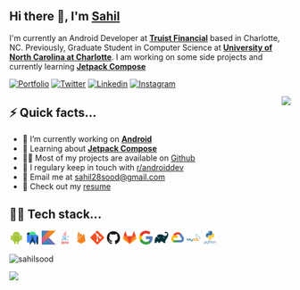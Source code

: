 <h2>Hi there 👋, I'm <a href="https://sahilsood.com/">Sahil</a></h2>
<p>I'm currently an Android Developer at <strong><a href="https://www.truist.com/">Truist Financial</a></strong> based in Charlotte, NC. Previously, Graduate Student in Computer Science at <strong><a href="https://www.charlotte.edu/">University of North Carolina at Charlotte</a></strong>. I am working on some side projects and currently learning <strong><a href="https://developer.android.com/jetpack/compose ">Jetpack Compose</a></strong></p>

[![Portfolio](https://img.shields.io/badge/%20-sahilsood.com-9cf?style=for-the-badge)](https://sahilsood.com/)
[![Twitter](https://img.shields.io/badge/-Twitter-red?style=for-the-badge&logo=twitter)](https://twitter.com/sahil_sood28)
[![Linkedin](https://img.shields.io/badge/-LinkedIn-blue?style=for-the-badge&logo=Linkedin)](https://www.linkedin.com/in/sahilsood28/)
[![Instagram](https://img.shields.io/badge/-Instagram-9cf?style=for-the-badge&logo=instagram)](https://www.instagram.com/sahilsood28/)

<img align="right" src="https://media.giphy.com/media/6UFgdU9hirj1pAOJyN/giphy.gif" />
<h2>⚡️ Quick facts...</h2>
<ul>
<li>🔭 I’m currently working on <strong><a href="https://www.android.com/">Android</a></strong></li>
<li>🧐 Learning about <strong><a href="https://developer.android.com/jetpack/compose ">Jetpack Compose</a></strong></li>
<li>👨‍💻 Most of my projects are available on <a href="https://github.com/sahilsood/">Github</a></li>
<li>📝 I regulary keep in touch with <a href="https://www.reddit.com/r/androiddev/">r/androiddev</a></li>
<li>💬 Email me at <a href="mailto:sahil28sood@gmail.com">sahil28sood@gmail.com</a></li>
<li>📙 Check out my <a href="https://sahilsood.com/SahilSoodResume.pdf">resume</a></li>
</ul>
</p>
<h2>👨‍💻 Tech stack...</h2>
<p align="left">
<img src="https://github.com/devicons/devicon/blob/master/icons/android/android-plain.svg" alt="react" width="25" height="25" />
<img src="https://github.com/devicons/devicon/blob/master/icons/androidstudio/androidstudio-original.svg" alt="react" width="25" height="25" />
<img src="https://github.com/devicons/devicon/blob/master/icons/kotlin/kotlin-original.svg" alt="react" width="25" height="25" />
<img src="https://raw.githubusercontent.com/devicons/devicon/master/icons/java/java-original-wordmark.svg" alt="java" width="25" height="25" />
<img src="https://github.com/devicons/devicon/blob/master/icons/firebase/firebase-plain.svg" alt="react" width="25" height="25" />
<img src="https://github.com/devicons/devicon/blob/master/icons/git/git-original.svg" alt="react" width="25" height="25" />
<img src="https://github.com/devicons/devicon/blob/master/icons/github/github-original.svg" alt="react" width="25" height="25" />
<img src="https://github.com/devicons/devicon/blob/master/icons/gitlab/gitlab-original.svg" alt="react" width="25" height="25" />
<img src="https://github.com/devicons/devicon/blob/master/icons/google/google-original.svg" alt="react" width="25" height="25" />
<img src="https://github.com/devicons/devicon/blob/master/icons/gradle/gradle-plain.svg" alt="react" width="25" height="25" />
<img src="https://github.com/devicons/devicon/blob/master/icons/googlecloud/googlecloud-original.svg" alt="react" width="25" height="25" />
<img src="https://raw.githubusercontent.com/devicons/devicon/master/icons/mysql/mysql-original-wordmark.svg" alt="mysql" width="25" height="25" />
<img src="https://raw.githubusercontent.com/devicons/devicon/master/icons/python/python-original-wordmark.svg" alt="python" width="25" height="25" />
</p>
<img src="https://github-readme-stats.vercel.app/api?username=sahilsood&show_icons=true&count_private=true" alt="sahilsood" />

![](https://komarev.com/ghpvc/?username=sahilsood)
